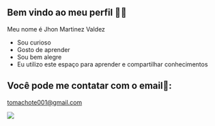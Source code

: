 ## Bem vindo ao meu perfil 💙😊

Meu nome é Jhon Martinez Valdez

- Sou curioso
- Gosto de aprender
- Sou bem alegre
- Eu utilizo este espaço para aprender e compartilhar conhecimentos

## Você pode me contatar com o email📧:

tomachote001@gmail.com

![](https://media.tenor.com/Dn_kOD2CNKkAAAAM/oh-que-buena-frase-anotala-mario-hugo-mario-hugo.gif)

